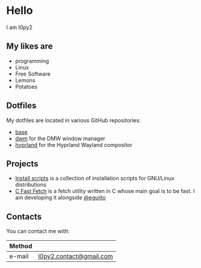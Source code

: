 # Hello

I am l0py2

## My likes are

- programming
- Linux
- Free Software
- Lemons
- Potatoes

## Dotfiles

My dotfiles are located in various GitHub repositories:

- [base](https://github.com/l0py2/dotfiles-base)
- [dwm](https://github.com/l0py2/dotfiles-dwm) for the DMW window manager
- [hyprland](https://github.com/l0py2/dotfiles-hyprland) for the Hyprland Wayland compositor

## Projects

- [Install scripts](https://github.com/l0py2/install-scripts) is a collection of installation scripts for GNU/Linux distributions
- [C Fast Fetch](https://github.com/egujito/cff) is a fetch utility written in C whose main goal is to be fast. I am developing it alongside [@egujito](https://github.com/egujito)

## Contacts

You can contact me with:

| Method |                                                           |
| ------ | --------------------------------------------------------- |
| e-mail | [l0py2.contact@gmail.com](mailto:l0py2.contact@gmail.com) |
